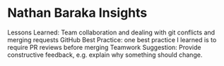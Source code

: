 # Nathan Baraka Insights

Lessons Learned: Team collaboration and dealing with git conflicts and merging requests
GitHub Best Practice: one best practice I learned is to require PR reviews before merging
Teamwork Suggestion: Provide constructive feedback, e.g. explain why something should change.


